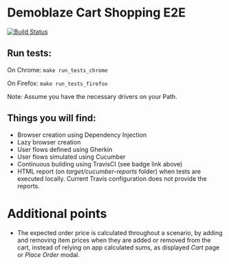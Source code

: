# Demoblaze Cart Shopping E2E

[![Build Status](https://travis-ci.com/JoaoGFarias/frontend.svg?branch=master)](https://travis-ci.com/github/JoaoGFarias/frontend)


## Run tests:

On Chrome:
```make run_tests_chrome```

On Firefox:
```make run_tests_firefox```

Note: Assume you have the necessary drivers on your Path.

## Things you will find:

* Browser creation using Dependency Injection
* Lazy browser creation
* User flows defined using Gherkin
* User flows simulated using Cucumber
* Continuous building using TravisCI (see badge link above)
* HTML report (on _target/cucumber-reports_ folder) when tests are executed locally. Current Travis configuration
does not provide the reports.

# Additional points

* The expected order price is calculated throughout a scenario, 
by adding and removing item prices when they are added or removed from
  the cart, instead of relying on app calculated sums, as displayed _Cart_ page or
  _Place Order_ modal.